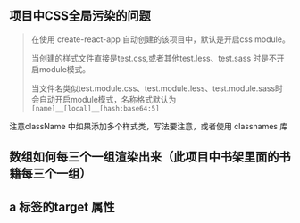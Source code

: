 ## 项目中CSS全局污染的问题

> 在使用 create-react-app 自动创建的该项目中，默认是开启css module。
>
> 当创建的样式文件直接是test.css,或者其他test.less、test.sass 时是不开启module模式。
>
> 当文件名类似test.module.css、test.module.less、test.module.sass时会自动开启module模式，名称格式默认为 `[name]__[local]__[hash:base64:5]`

注意className 中如果添加多个样式类，写法要注意，或者使用 classnames 库

## 数组如何每三个一组渲染出来（此项目中书架里面的书籍每三个一组）

## a 标签的target 属性

